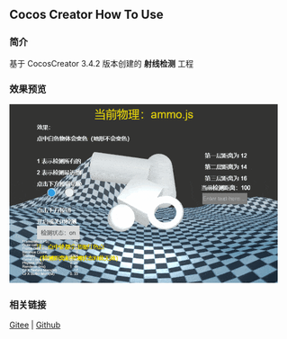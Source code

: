 ## Cocos Creator How To Use

### 简介

基于 CocosCreator 3.4.2 版本创建的 **射线检测** 工程

### 效果预览
![image](../../gif/202203/2022030421.gif)

### 相关链接
[Gitee](https://gitee.com/mirrors_cocos-creator/example-3d/blob/master/physics-3d/assets/cases/scenes) | [Github](https://github.com/cocos-creator/example-3d/blob/master/physics-3d/assets/cases/scenes)